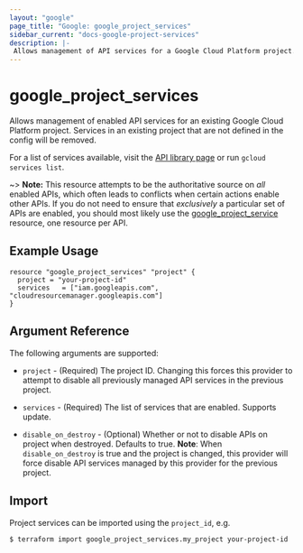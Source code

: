 ```yaml
---
layout: "google"
page_title: "Google: google_project_services"
sidebar_current: "docs-google-project-services"
description: |-
 Allows management of API services for a Google Cloud Platform project.
---
```


# google\_project\_services

Allows management of enabled API services for an existing Google Cloud
Platform project. Services in an existing project that are not defined
in the config will be removed.

For a list of services available, visit the
[API library page](https://console.cloud.google.com/apis/library) or run `gcloud services list`.

~> **Note:** This resource attempts to be the authoritative source on *all* enabled APIs, which often
	leads to conflicts when certain actions enable other APIs. If you do not need to ensure that
	*exclusively* a particular set of APIs are enabled, you should most likely use the
	[google_project_service](google_project_service.html) resource, one resource per API.

## Example Usage

```hcl
resource "google_project_services" "project" {
  project = "your-project-id"
  services   = ["iam.googleapis.com", "cloudresourcemanager.googleapis.com"]
}
```

## Argument Reference

The following arguments are supported:

* `project` - (Required) The project ID.
    Changing this forces this provider to attempt to disable all previously managed
    API services in the previous project.

* `services` - (Required) The list of services that are enabled. Supports
    update.

* `disable_on_destroy` - (Optional) Whether or not to disable APIs on project
    when destroyed. Defaults to true. **Note**: When `disable_on_destroy` is
    true and the project is changed, this provider will force disable API services
    managed by this provider for the previous project.

## Import

Project services can be imported using the `project_id`, e.g.

```
$ terraform import google_project_services.my_project your-project-id
```
